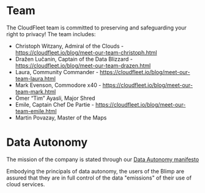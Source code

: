 Team
====

The CloudFleet team is committed to preserving and safeguarding
your right to privacy! The team includes:

- Christoph Witzany, Admiral of the Clouds - https://cloudfleet.io/blog/meet-our-team-christoph.html
- Dražen Lučanin, Captain of the Data Blizzard - https://cloudfleet.io/blog/meet-our-team-drazen.html
- Laura, Community Commander - https://cloudfleet.io/blog/meet-our-team-laura.html
- Mark Evenson, Commodore x40 - https://cloudfleet.io/blog/meet-our-team-mark.html
- Ömer “Tim” Ayasli, Major Shred
- Emile, Captain Chef De Partie - https://cloudfleet.io/blog/meet-our-team-emile.html
- Martin Povazay, Master of the Maps

Data Autonomy
=============

The mission of the company is stated through our
[Data Autonomy manifesto](https://discourse.cloudfleet.io/t/the-data-autonomy-manifesto-first-draft-and-discussion/32?u=kermit)

Embodying the principals of data autonomy, the users of the Blimp are assured
that they are in full control of the data "emissions" of their use of cloud
services.
